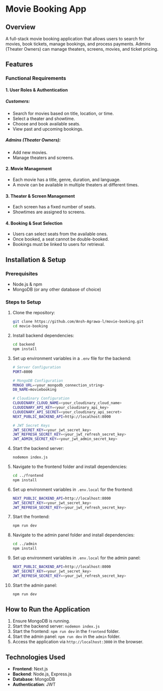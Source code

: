 # Movie Booking App

## Overview
A full-stack movie booking application that allows users to search for movies, book tickets, manage bookings, and process payments. Admins (Theater Owners) can manage theaters, screens, movies, and ticket pricing.

## Features
### Functional Requirements
#### 1. User Roles & Authentication
##### Customers:
- Search for movies based on title, location, or time.
- Select a theater and showtime.
- Choose and book available seats.
- View past and upcoming bookings.

##### Admins (Theater Owners):
- Add new movies.
- Manage theaters and screens.

#### 2. Movie Management
- Each movie has a title, genre, duration, and language.
- A movie can be available in multiple theaters at different times.

#### 3. Theater & Screen Management
- Each screen has a fixed number of seats.
- Showtimes are assigned to screens.

#### 4. Booking & Seat Selection
- Users can select seats from the available ones.
- Once booked, a seat cannot be double-booked.
- Bookings must be linked to users for retrieval.

## Installation & Setup
### Prerequisites
- Node.js & npm
- MongoDB (or any other database of choice)

### Steps to Setup
1. Clone the repository:
   ```sh
   git clone https://github.com/Ansh-Agrawa-l/movie-booking.git
   cd movie-booking
   ```

2. Install backend dependencies:
   ```sh
   cd backend
   npm install
   ```

3. Set up environment variables in a `.env` file for the backend:
   ```sh
   # Server Configuration
   PORT=8000

   # MongoDB Configuration
   MONGO_URL=<your_mongodb_connection_string>
   DB_NAME=moviebooking

   # Cloudinary Configuration
   CLOUDINARY_CLOUD_NAME=<your_cloudinary_cloud_name>
   CLOUDINARY_API_KEY=<your_cloudinary_api_key>
   CLOUDINARY_API_SECRET=<your_cloudinary_api_secret>
   NEXT_PUBLIC_BACKEND_API=http://localhost:8000

   # JWT Secret Keys
   JWT_SECRET_KEY=<your_jwt_secret_key>
   JWT_REFRESH_SECRET_KEY=<your_jwt_refresh_secret_key>
   JWT_ADMIN_SECRET_KEY=<your_jwt_admin_secret_key>
   ```

4. Start the backend server:
   ```sh
   nodemon index.js
   ```

5. Navigate to the frontend folder and install dependencies:
   ```sh
   cd ../frontend
   npm install
   ```

6. Set up environment variables in `.env.local` for the frontend:
   ```sh
   NEXT_PUBLIC_BACKEND_API=http://localhost:8000
   JWT_SECRET_KEY=<your_jwt_secret_key>
   JWT_REFRESH_SECRET_KEY=<your_jwt_refresh_secret_key>
   ```

7. Start the frontend:
   ```sh
   npm run dev
   ```

8. Navigate to the admin panel folder and install dependencies:
   ```sh
   cd ../admin
   npm install
   ```

9. Set up environment variables in `.env.local` for the admin panel:
   ```sh
   NEXT_PUBLIC_BACKEND_API=http://localhost:8000
   JWT_SECRET_KEY=<your_jwt_secret_key>
   JWT_REFRESH_SECRET_KEY=<your_jwt_refresh_secret_key>
   ```

10. Start the admin panel:
    ```sh
    npm run dev
    ```

## How to Run the Application
1. Ensure MongoDB is running.
2. Start the backend server: `nodemon index.js`
3. Start the frontend: `npm run dev` in the `frontend` folder.
4. Start the admin panel: `npm run dev` in the `admin` folder.
5. Access the application via `http://localhost:3000` in the browser.

## Technologies Used
- **Frontend**: Next.js
- **Backend**: Node.js, Express.js
- **Database**: MongoDB
- **Authentication**: JWT


